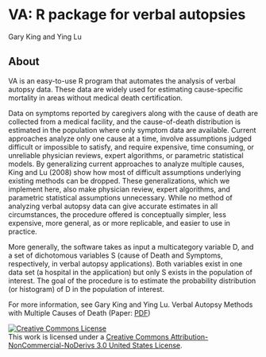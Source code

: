 # VA: R package for verbal autopsies

Gary King and Ying Lu

## About
VA is an easy-to-use R program that automates the analysis of verbal autopsy data. These data are widely used for estimating cause-specific mortality in areas without medical death certification.

Data on symptoms reported by caregivers along with the cause of death are collected from a medical facility, and the cause-of-death distribution is estimated in the population where only symptom data are available. Current approaches analyze only one cause at a time, involve assumptions judged difficult or impossible to satisfy, and require expensive, time consuming, or unreliable physician reviews, expert algorithms, or parametric statistical models. By generalizing current approaches to analyze multiple causes, King and Lu (2008) show how most of difficult assumptions underlying existing methods can be dropped. These generalizations, which we implement here, also make physician review, expert algorithms, and parametric statistical assumptions unnecessary. While no method of analyzing verbal autopsy data can give accurate estimates in all circumstances, the procedure offered is conceptually simpler, less expensive, more general, as or more replicable, and easier to use in practice.

More generally, the software takes as input a multicategory variable D, and a set of dichotomous variables S (cause of Death and Symptoms, respectively, in verbal autopsy applications). Both variables exist in one data set (a hospital in the application) but only S exists in the population of interest. The goal of the procedure is to estimate the probability distribution (or histogram) of D in the population of interest.

For more information, see Gary King and Ying Lu. Verbal Autopsy Methods with Multiple Causes of Death (Paper: <a href="https://gking.harvard.edu/files/gking/files/vamc.pdf">PDF</a>) 

<a rel="license" href="http://creativecommons.org/licenses/by-nc-nd/3.0/us/"><img alt="Creative Commons License" style="border-width:0" src="https://i.creativecommons.org/l/by-nc-nd/3.0/us/80x15.png" /></a><br />This work is licensed under a <a rel="license" href="http://creativecommons.org/licenses/by-nc-nd/3.0/us/">Creative Commons Attribution-NonCommercial-NoDerivs 3.0 United States License</a>.
